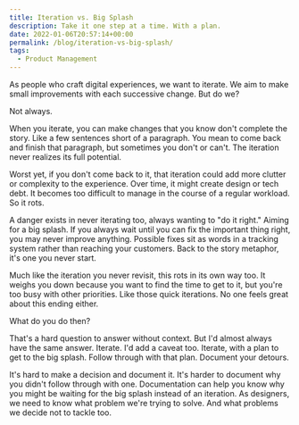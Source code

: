 ```yaml
---
title: Iteration vs. Big Splash
description: Take it one step at a time. With a plan.
date: 2022-01-06T20:57:14+00:00
permalink: /blog/iteration-vs-big-splash/
tags:
  - Product Management
---
```


As people who craft digital experiences, we want to iterate. We aim to make small improvements with each successive change. But do we?

Not always.

When you iterate, you can make changes that you know don't complete the story. Like a few sentences short of a paragraph. You mean to come back and finish that paragraph, but sometimes you don't or can't. The iteration never realizes its full potential.

Worst yet, if you don't come back to it, that iteration could add more clutter or complexity to the experience. Over time, it might create design or tech debt. It becomes too difficult to manage in the course of a regular workload. So it rots.

A danger exists in never iterating too, always wanting to "do it right." Aiming for a big splash. If you always wait until you can fix the important thing right, you may never improve anything. Possible fixes sit as words in a tracking system rather than reaching your customers. Back to the story metaphor, it's one you never start.

Much like the iteration you never revisit, this rots in its own way too. It weighs you down because you want to find the time to get to it, but you're too busy with other priorities. Like those quick iterations. No one feels great about this ending either.

What do you do then?

That's a hard question to answer without context. But I'd almost always have the same answer. Iterate. I'd add a caveat too. Iterate, with a plan to get to the big splash. Follow through with that plan. Document your detours.

It's hard to make a decision and document it. It's harder to document why you didn't follow through with one. Documentation can help you know why you might be waiting for the big splash instead of an iteration. As designers, we need to know what problem we're trying to solve. And what problems we decide not to tackle too.
